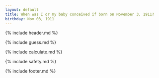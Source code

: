 ```yaml
---
layout: default
title: When was I or my baby conceived if born on November 3, 1911?
birthday: Nov 03, 1911
---
```


{% include header.md %}

{% include guess.md %}

{% include calculate.md %}

{% include safety.md %}

{% include footer.md %}



